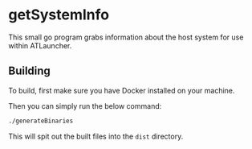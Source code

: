 # getSystemInfo

This small go program grabs information about the host system for use within ATLauncher.

## Building

To build, first make sure you have Docker installed on your machine.

Then you can simply run the below command:

```sh
./generateBinaries
```

This will spit out the built files into the `dist` directory.
